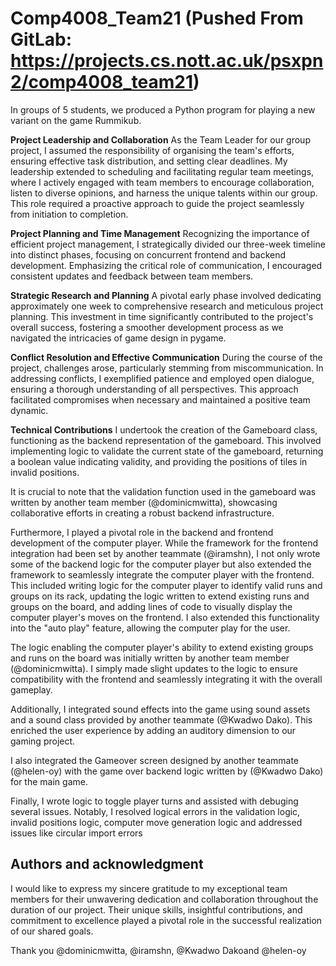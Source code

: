 # Comp4008_Team21 (Pushed From GitLab: https://projects.cs.nott.ac.uk/psxpn2/comp4008_team21)
In groups of 5 students, we produced a Python program for playing a new variant on the game Rummikub.

**Project Leadership and Collaboration**
As the Team Leader for our group project, I assumed the responsibility of organising the team's efforts, ensuring effective task distribution, and setting clear deadlines. My leadership extended to scheduling and facilitating regular team meetings, where I actively engaged with team members to encourage collaboration, listen to diverse opinions, and harness the unique talents within our group. This role required a proactive approach to guide the project seamlessly from initiation to completion.

**Project Planning and Time Management**
Recognizing the importance of efficient project management, I strategically divided our three-week timeline into distinct phases, focusing on concurrent frontend and backend development. Emphasizing the critical role of communication, I encouraged consistent updates and feedback between team members.

**Strategic Research and Planning**
A pivotal early phase involved dedicating approximately one week to comprehensive research and meticulous project planning. This investment in time significantly contributed to the project's overall success, fostering a smoother development process as we navigated the intricacies of game design in pygame.

**Conflict Resolution and Effective Communication**
During the course of the project, challenges arose, particularly stemming from miscommunication. In addressing conflicts, I exemplified patience and employed open dialogue, ensuring a thorough understanding of all perspectives. This approach facilitated compromises when necessary and maintained a positive team dynamic.

**Technical Contributions**
I undertook the creation of the Gameboard class, functioning as the backend representation of the gameboard. This involved implementing logic to validate the current state of the gameboard, returning a boolean value indicating validity, and providing the positions of tiles in invalid positions.

It is crucial to note that the validation function used in the gameboard was written by another team member (@dominicmwitta), showcasing collaborative efforts in creating a robust backend infrastructure.

Furthermore, I played a pivotal role in the backend and frontend development of the computer player. While the framework for the frontend integration had been set by another teammate (@iramshn), I not only wrote some of the backend logic for the computer player but also extended the framework to seamlessly integrate the computer player with the frontend. This included writing logic for the computer player to identify valid runs and groups on its rack, updating the logic written to extend existing runs and groups on the board, and adding lines of code to visually display the computer player's moves on the frontend. I also extended this functionality into the "auto play" feature, allowing the computer play for the user.

The logic enabling the computer player's ability to extend existing groups and runs on the board was initially written by another team member (@dominicmwitta). I simply made slight updates to the logic to ensure compatibility with the frontend and seamlessly integrating it with the overall gameplay.

Additionally, I integrated sound effects into the game using sound assets and a sound class provided by another teammate (@Kwadwo Dako). This enriched the user experience by adding an auditory dimension to our gaming project.

I also integrated the Gameover screen designed by another teammate (@helen-oy) with the game over backend logic written by (@Kwadwo Dako) for the main game.

Finally, I wrote logic to toggle player turns and assisted with debuging several issues. Notably, I resolved logical errors in the validation logic, invalid positions logic, computer move generation logic and addressed issues like circular import errors


## Authors and acknowledgment
I would like to express my sincere gratitude to my exceptional team members for their unwavering dedication and collaboration throughout the duration of our project. Their unique skills, insightful contributions, and commitment to excellence played a pivotal role in the successful realization of our shared goals. 

Thank you @dominicmwitta, @iramshn, @Kwadwo Dakoand @helen-oy
